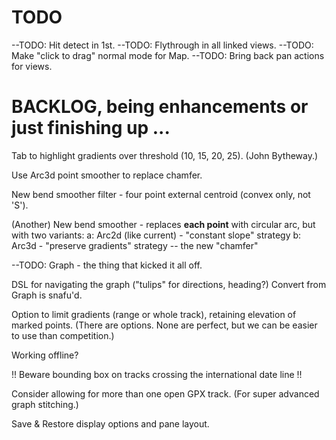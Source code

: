 

# TODO

--TODO: Hit detect in 1st.
--TODO: Flythrough in all linked views.
--TODO: Make "click to drag" normal mode for Map.
--TODO: Bring back pan actions for views.

# BACKLOG, being enhancements or just finishing up ...

Tab to highlight gradients over threshold (10, 15, 20, 25). (John Bytheway.)

Use Arc3d point smoother to replace chamfer.

New bend smoother filter - four point external centroid (convex only, not 'S').

(Another) New bend smoother - replaces __each point__ with circular arc, but with two variants:
a: Arc2d (like current) - "constant slope" strategy
b: Arc3d - "preserve gradients" strategy -- the new "chamfer"

--TODO: Graph - the thing that kicked it all off.

DSL for navigating the graph ("tulips" for directions, heading?)
Convert from Graph is snafu'd.

Option to limit gradients (range or whole track), retaining elevation of marked points.
(There are options. None are perfect, but we can be easier to use than competition.)

Working offline?

!! Beware bounding box on tracks crossing the international date line !!

Consider allowing for more than one open GPX track.
(For super advanced graph stitching.)

Save & Restore display options and pane layout.

